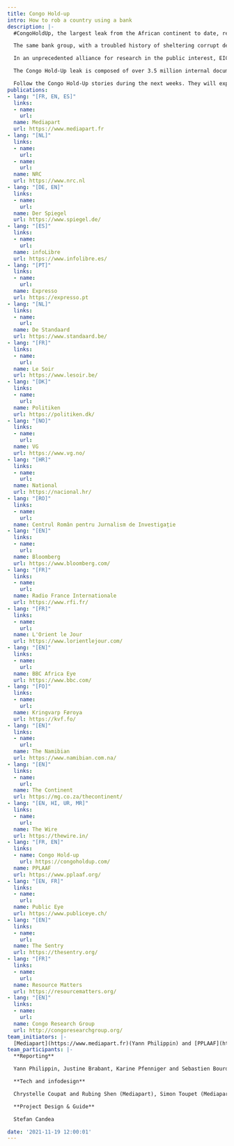 ```yaml
---
title: Congo Hold-up
intro: How to rob a country using a bank
description: |-
  #CongoHoldUp, the largest leak from the African continent to date, reveals how the commercial bank BGFIBank has been used to plunder the Democratic Republic of Congo's public funds and natural resources, largely for the enrichment of former President Joseph Kabila's inner circle.

  The same bank group, with a troubled history of sheltering corrupt deals involving African autocrats and European companies, served as a hub for those seeking to unduly influence the then-president, including Chinese state-owned companies involved in massive mining ventures in the DRC. BGFIBank gave shady networks of businessmen, politicians, alleged Hezbollah financiers and others, access to the international banking system.

  In an unprecedented alliance for research in the public interest, EIC and its media partners have teamed up with a group of non-profit research organisations led by PPLAAF (all listed below). They researched together the Congo Hold-Up documents for six months. Then media and NGOs performed fact-checking, confrontation and wrote their reports independently.

  The Congo Hold-Up leak is composed of over 3.5 million internal documents from the BGFIBank, including bank statements, emails, contracts, bills and corporate records. The documents also include details of millions of banking transactions.

  Follow the Congo Hold-Up stories during the next weeks. They will expose in great detail the tricks used by the BGFIBank and its clients to cover up endemic corruption and embezzlement of public money in the DRC, and how international banks failed to prevent such dubious money flows.
publications:
- lang: "[FR, EN, ES]"
  links:
  - name:
    url:
  name: Mediapart
  url: https://www.mediapart.fr
- lang: "[NL]"
  links:
  - name:
    url:
  - name:
    url:
  name: NRC
  url: https://www.nrc.nl
- lang: "[DE, EN]"
  links:
  - name:
    url:
  name: Der Spiegel
  url: https://www.spiegel.de/
- lang: "[ES]"
  links:
  - name:
    url:
  name: infoLibre
  url: https://www.infolibre.es/
- lang: "[PT]"
  links:
  - name:
    url:
  name: Expresso
  url: https://expresso.pt
- lang: "[NL]"
  links:
  - name:
    url:
  name: De Standaard
  url: https://www.standaard.be/
- lang: "[FR]"
  links:
  - name:
    url:
  name: Le Soir
  url: https://www.lesoir.be/
- lang: "[DK]"
  links:
  - name:
    url:
  name: Politiken
  url: https://politiken.dk/
- lang: "[NO]"
  links:
  - name:
    url:
  name: VG
  url: https://www.vg.no/
- lang: "[HR]"
  links:
  - name:
    url:
  name: National
  url: https://nacional.hr/
- lang: "[RO]"
  links:
  - name:
    url:
  name: Centrul Român pentru Jurnalism de Investigație
- lang: "[EN]"
  links:
  - name:
    url:
  name: Bloomberg
  url: https://www.bloomberg.com/
- lang: "[FR]"
  links:
  - name:
    url:
  name: Radio France Internationale
  url: https://www.rfi.fr/
- lang: "[FR]"
  links:
  - name:
    url:
  name: L'Orient le Jour
  url: https://www.lorientlejour.com/
- lang: "[EN]"
  links:
  - name:
    url:
  name: BBC Africa Eye
  url: https://www.bbc.com/
- lang: "[FO]"
  links:
  - name:
    url:
  name: Kringvarp Føroya
  url: https://kvf.fo/
- lang: "[EN]"
  links:
  - name:
    url:
  name: The Namibian
  url: https://www.namibian.com.na/
- lang: "[EN]"
  links:
  - name:
    url:
  name: The Continent
  url: https://mg.co.za/thecontinent/
- lang: "[EN, HI, UR, MR]"
  links:
  - name:
    url:
  name: The Wire
  url: https://thewire.in/
- lang: "[FR, EN]"
  links:
  - name: Congo Hold-up
    url: https://congoholdup.com/
  name: PPLAAF
  url: https://www.pplaaf.org/
- lang: "[EN, FR]"
  links:
  - name:
    url:
  name: Public Eye
  url: https://www.publiceye.ch/
- lang: "[EN]"
  links:
  - name:
    url:
  name: The Sentry
  url: https://thesentry.org/
- lang: "[FR]"
  links:
  - name:
    url:
  name: Resource Matters
  url: https://resourcematters.org/
- lang: "[EN]"
  links:
  - name:
    url:
  name: Congo Research Group
  url: http://congoresearchgroup.org/
team_initiators: |-
  [Mediapart](https://www.mediapart.fr)(Yann Philippin) and [PPLAAF](https://www.pplaaf.org/)(Henri Thulliez)
team_participants: |-
  **Reporting**

  Yann Philippin, Justine Brabant, Karine Pfenniger and Sebastien Bourdon (Mediapart), Roeland Termote, Kasper Goethals and Nikolas Vanhecke (De Standaard), Daniel Balint-Kurti, Gabriel Bourdon-Fattal, Henri Thulliez and Julia Ntumba (PPLAAF), Nada Maucourant Atallah (L'Orient-Le Jour), Barbara Holm, Jan Lamhauge and Uni Holm Johannesen (KvF), Michael J. Kavanagh and William Clowes (Bloomberg), Louis Colart and Alain Lallemand (Le Soir), John Dell’Osso, Douglas Gillison and Michelle Kendler-Kretsch (The Sentry), Agathe Duparc, Adrià Budry Carbó and Camille Chappuis (Public Eye), Carola Houtekamer and Jeroen Wester (NRC Handelsblad), Sonia Rolley (RFI), Jimmy KANDE and Jolino Malukisa (CRG), Joe Casey, Ned Davies, Ronan Kemp, Nicole Gilmer (BBC), Malte Born, Christoph Winterbach, Rafael Buschmann, Nicola Naber, Maximilian Popp, Aleksandar Sarovic (Der Spiegel), Carl Emil Arnfred (Politiken), Catalin Prisacariu (CRJI), Elisabeth Caesens and Jean Claude Mputu (Resource Matters)

  **Tech and infodesign**

  Chrystelle Coupat and Rubing Shen (Mediapart), Simon Toupet (Mediapart), Gabriel Vijiala (EIC)

  **Project Design & Guide**

  Stefan Candea

date: '2021-11-19 12:00:01'
---
```

